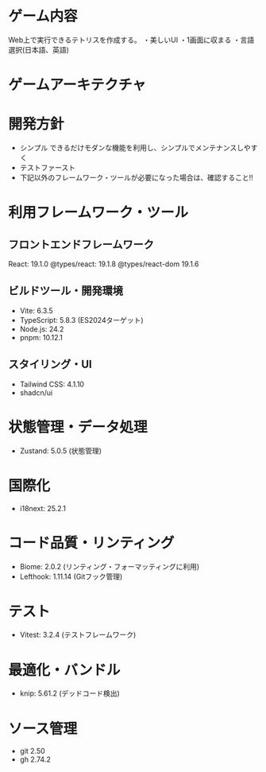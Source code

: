 # ゲーム内容
Web上で実行できるテトリスを作成する。
・美しいUI
・1画面に収まる
・言語選択(日本語、英語)

# ゲームアーキテクチャ

# 開発方針
- シンプル
  できるだけモダンな機能を利用し、シンプルでメンテナンスしやすく
- テストファースト
- 下記以外のフレームワーク・ツールが必要になった場合は、確認すること‼️

# 利用フレームワーク・ツール

## フロントエンドフレームワーク
React: 19.1.0
@types/react: 19.1.8
@types/react-dom 19.1.6

## ビルドツール・開発環境
- Vite: 6.3.5
- TypeScript: 5.8.3 (ES2024ターゲット)
- Node.js: 24.2
- pnpm: 10.12.1

## スタイリング・UI
- Tailwind CSS: 4.1.10
- shadcn/ui 

# 状態管理・データ処理
- Zustand: 5.0.5 (状態管理)

# 国際化
- i18next: 25.2.1

# コード品質・リンティング
- Biome: 2.0.2 (リンティング・フォーマッティングに利用)
- Lefthook: 1.11.14 (Gitフック管理)

# テスト
- Vitest: 3.2.4 (テストフレームワーク)

# 最適化・バンドル
- knip: 5.61.2 (デッドコード検出)

# ソース管理
- git 2.50
- gh 2.74.2